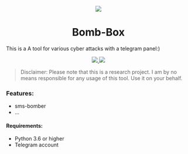 


 <p align="center">
  <a href='https://github.com/onionj/pybotnet' target='_blank'><img src='https://s27389.pcdn.co/wp-content/uploads/2020/01/what-are-newest-cyber-attacks-look-out-for-1024x440.jpeg' border='0'/></a>  <h1    align="center">Bomb-Box</h1>
 </p>
<p aligen="center">
This is a A tool for various cyber attacks with a telegram panel:)
 </p>




 <p align="center">
    <a href="https://github.com/onionj/pybotnet/blob/master/LICENSE">
      <img src="https://img.shields.io/badge/license-GPLv3-blue.svg" />
    </a>
    <a href="https://www.python.org/">
    	<img src="https://img.shields.io/badge/built%20with-Python3-red.svg" />
    </a>
  </p>
</p>

> Disclaimer: Please note that this is a research project. I am by no means responsible for any usage of this tool. Use it on your behalf.





### Features:
* sms-bomber
* ...


#### Requirements:

* Python 3.6 or higher
* Telegram account

